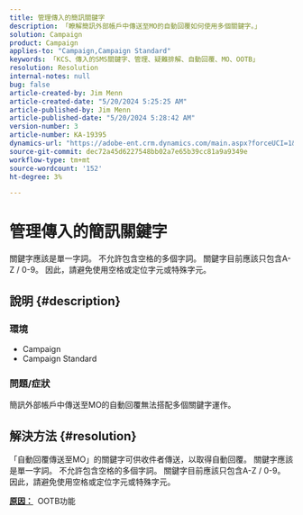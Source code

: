 ```yaml
---
title: 管理傳入的簡訊關鍵字
description: 「瞭解簡訊外部帳戶中傳送至MO的自動回覆如何使用多個關鍵字。」
solution: Campaign
product: Campaign
applies-to: "Campaign,Campaign Standard"
keywords: 「KCS、傳入的SMS關鍵字、管理、疑難排解、自動回覆、MO、OOTB」
resolution: Resolution
internal-notes: null
bug: false
article-created-by: Jim Menn
article-created-date: "5/20/2024 5:25:25 AM"
article-published-by: Jim Menn
article-published-date: "5/20/2024 5:28:42 AM"
version-number: 3
article-number: KA-19395
dynamics-url: "https://adobe-ent.crm.dynamics.com/main.aspx?forceUCI=1&pagetype=entityrecord&etn=knowledgearticle&id=d8807459-6916-ef11-9f8a-6045bd006268"
source-git-commit: dec72a45d6227548bb02a7e65b39cc81a9a9349e
workflow-type: tm+mt
source-wordcount: '152'
ht-degree: 3%

---
```


# 管理傳入的簡訊關鍵字


關鍵字應該是單一字詞。 不允許包含空格的多個字詞。 關鍵字目前應該只包含A-Z / 0-9。 因此，請避免使用空格或定位字元或特殊字元。

## 說明 {#description}


### <b>環境</b>

- Campaign
- Campaign Standard




### <b>問題/症狀</b>

簡訊外部帳戶中傳送至MO的自動回覆無法搭配多個關鍵字運作。


## 解決方法 {#resolution}


「自動回覆傳送至MO」的關鍵字可供收件者傳送，以取得自動回覆。 關鍵字應該是單一字詞。 不允許包含空格的多個字詞。 關鍵字目前應該只包含A-Z / 0-9。 因此，請避免使用空格或定位字元或特殊字元。

<b><u>原因：</u></b>  OOTB功能


